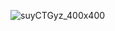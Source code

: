 ![suyCTGyz_400x400](https://user-images.githubusercontent.com/89069622/142836356-14279539-793f-4e7e-b1ab-8a44d4817791.jpg)

